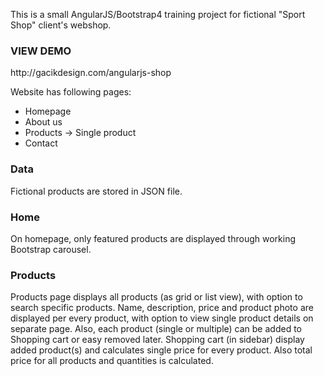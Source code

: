 This is a small AngularJS/Bootstrap4 training project for fictional "Sport Shop" client's webshop.

<h3>VIEW DEMO</h3>
http://gacikdesign.com/angularjs-shop

Website has following pages:
<ul>
  <li>Homepage</li>
  <li>About us</li>
  <li>Products -> Single product</li>
  <li>Contact</li>
</ul>


<h3>Data</h3>
Fictional products are stored in JSON file.

<h3>Home</h3>
On homepage, only featured products are displayed through working Bootstrap carousel.

<h3>Products</h3>
Products page displays all products (as grid or list view), with option to search specific products.
Name, description, price and product photo are displayed per every product, with option to view single product details on separate page.
Also, each product (single or multiple) can be added to Shopping cart or easy removed later.
Shopping cart (in sidebar) display added product(s) and calculates single price for every product. Also total price for all products and quantities is calculated.

